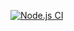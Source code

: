 [![Node.js CI](https://github.com/luck-02/Devops/actions/workflows/ci.yml/badge.svg)](https://github.com/luck-02/Devops/actions/workflows/ci.yml)
